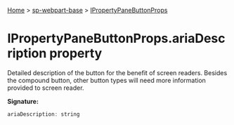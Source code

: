 <!-- docId=sp-webpart-base.ipropertypanebuttonprops.ariadescription -->

[Home](./index.md) &gt; [sp-webpart-base](./sp-webpart-base.md) &gt; [IPropertyPaneButtonProps](./sp-webpart-base.ipropertypanebuttonprops.md)

# IPropertyPaneButtonProps.ariaDescription property

Detailed description of the button for the benefit of screen readers. Besides the compound button, other button types will need more information provided to screen reader.

**Signature:**
```javascript
ariaDescription: string
```

